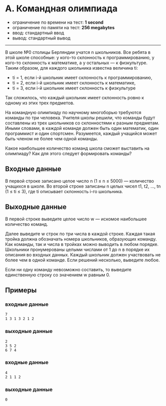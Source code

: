 # A. Командная олимпиада

- ограничение по времени на тест: **1 second**
- ограничение по памяти на тест: **256 megabytes**
- ввод: стандартный ввод
- вывод: стандартный вывод

---

В школе №0 столицы Берляндии учатся n школьников. Все ребята в этой школе способные: у кого-то склонность к
программированию, у кого-то склонность к математике, а у остальных — к физкультуре. Таким образом, для каждого школьника
известна величина ti:

- ti = 1, если i-й школьник имеет склонность к программированию,
- ti = 2, если i-й школьник имеет склонность к математике,
- ti = 3, если i-й школьник имеет склонность к физкультуре

Так сложилось, что каждый школьник имеет склонность ровно к одному из этих трех предметов.

На командную олимпиаду по научному многоборью требуются команды по три человека. Учителя школы решили, что команды будут
составлены из трех школьников со склонностями к разным предметам. Иными словами, в каждой команде должен быть один
математик, один программист и один спортсмен. Разумеется, каждый учащийся может быть членом не более чем одной команды.

Какое наибольшее количество команд школа сможет выставить на олимпиаду? Как для этого следует формировать команды?

## Входные данные

В первой строке записано целое число n (1 ≤ n ≤ 5000) — количество учащихся в школе. Во второй строке записаны n целых
чисел t1, t2, ..., tn (1 ≤ ti ≤ 3), где ti описывает склонность i-го школьника.

## Выходные данные

В первой строке выведите целое число w — искомое наибольшее количество команд.

Далее выведите w строк по три числа в каждой строке. Каждая такая тройка должна обозначать номера школьников, образующих
команду. Как команды, так и числа в тройках можно выводить в любом порядке. Школьники пронумерованы целыми числами от 1
до n в порядке их описания во входных данных. Каждый школьник должен участвовать не более чем в одной команде. Если
решений несколько, выведите любое.

Если ни одну команду невозможно составить, то выведите единственную строку со значением w равным 0.

## Примеры
### входные данные
```
7
1 3 1 3 2 1 2
```
### выходные данные
```
2
3 5 2
6 7 4
```

### входные данные
```
4
2 1 1 2
```
### выходные данные
```
0
```
